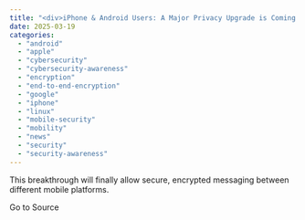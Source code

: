 ```yaml
---
title: "<div>iPhone & Android Users: A Major Privacy Upgrade is Coming Soon</div>"
date: 2025-03-19
categories: 
  - "android"
  - "apple"
  - "cybersecurity"
  - "cybersecurity-awareness"
  - "encryption"
  - "end-to-end-encryption"
  - "google"
  - "iphone"
  - "linux"
  - "mobile-security"
  - "mobility"
  - "news"
  - "security"
  - "security-awareness"
---
```


This breakthrough will finally allow secure, encrypted messaging between different mobile platforms.

Go to Source
